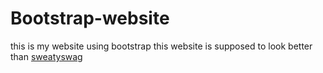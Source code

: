 # Bootstrap-website
this is my website using bootstrap
this website is supposed to look better than [sweatyswag](https://sweatyswag.pl)

